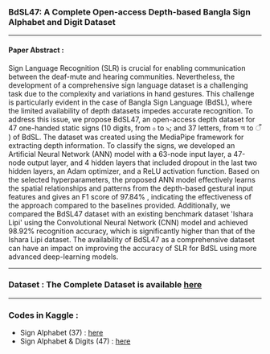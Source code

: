 ### BdSL47: A Complete Open-access Depth-based Bangla Sign Alphabet and Digit Dataset

<hr>

#### <b>Paper Abstract</b> : 
Sign Language Recognition (SLR) is crucial for enabling communication between the deaf-mute and hearing communities. Nevertheless, the development of a comprehensive sign language dataset is a challenging task due to the complexity and variations in hand gestures. This challenge is particularly evident in the case of Bangla Sign Language (BdSL), where the limited availability of depth datasets impedes accurate recognition. To address this issue, we propose BdSL47, an open-access depth dataset for 47 one-handed static signs (10 digits, from ০ to ৯; and 37 letters, from অ to  ँ ) of BdSL. The dataset was created using the MediaPipe framework for extracting depth information. To classify the signs, we developed an Artificial Neural Network (ANN) model with a 63-node input layer, a 47-node output layer, and 4 hidden layers that included dropout in the last two hidden layers, an Adam optimizer, and a ReLU activation function. Based on the selected hyperparameters, the proposed ANN model effectively learns the spatial relationships and patterns from the depth-based gestural input features and gives an F1 score of 97.84% , indicating the effectiveness of the approach compared to the baselines provided. Additionally, we compared the BdSL47 dataset with an existing benchmark dataset 'Ishara Lipi' using the Convolutional Neural Network (CNN) model and achieved 98.92% recognition accuracy, which is significantly higher than that of the Ishara Lipi dataset. The availability of BdSL47 as a comprehensive dataset can have an impact on improving the accuracy of SLR for BdSL using more advanced deep-learning models.

<hr>

### <b>Dataset</b> : The Complete Dataset is available [here](https://doi.org/10.7910/DVN/EPIC3H)

<hr>

### <b>Codes in Kaggle</b> : 
- Sign Alphabet (37) : [here](https://www.kaggle.com/code/rayeed045/bdsl37-finalized-code/notebook)
- Sign Alphabet & Digits (47) : [here](https://www.kaggle.com/code/rayeed045/bdsl47-finalized-code/notebook)
